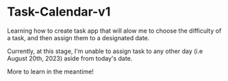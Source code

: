 # Task-Calendar-v1

Learning how to create task app that will alow me to choose the difficulty of a task, and then assign them to a designated date. 

Currently, at this stage, I'm unable to assign task to any other day (i.e August 20th, 2023) aside from today's date.

More to learn in the meantime!
